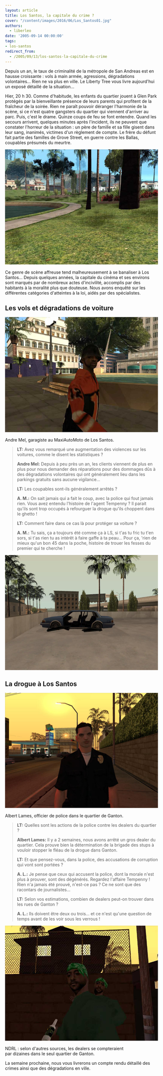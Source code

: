 ```yaml
---
layout: article
title: Los Santos, la capitale du crime ?
cover: "/content/images/2016/06/Los_Santos01.jpg"
authors:
  - liberleo
date: '2005-09-14 00:00:00'
tags:
- los-santos
redirect_from:
  - /2005/09/13/los-santos-la-capitale-du-crime
---
```


Depuis un an, le taux de criminalité de la métropole de San Andreas est en hausse croissante : vols à main armée, agressions, dégradations volontaires… Rien ne va plus en ville. Le Liberty Tree vous livre aujourd'hui un exposé détaillé de la situation…

Hier, 20 h 30. Comme d'habitude, les enfants du quartier jouent à Glen Park protégés par la bienveillante présence de leurs parents qui profitent de la fraîcheur de la soirée. Rien ne paraît pouvoir déranger l'harmonie de la scène, si ce n'est quatre gangsters du quartier qui viennent d'arriver au parc. Puis, c'est le drame. Quinze coups de feu se font entendre. Quand les secours arrivent, quelques minutes après l'incident, ils ne peuvent que constater l'horreur de la situation : un père de famille et sa fille gisent dans leur sang, inanimés, victimes d'un règlement de compte. Le frère du défunt fait partie des familles de Grove Street, en guerre contre les Ballas, coupables présumés du meurtre.

![](/content/images/2005/01/Glen01.jpg)

Ce genre de scène affreuse tend malheureusement à se banaliser à Los Santos… Depuis quelques années, la capitale du cinéma et ses environs sont marqués par de nombreux actes d'incivilité, accomplis par des habitants à la moralité plus que douteuse. Nous avons enquêté sur les différentes catégories d'atteintes à la loi, aidés par des spécialistes.

## Les vols et dégradations de voiture

![](/content/images/2005/01/Passant_02.jpg)

Andre Mel, garagiste au MaxiAutoMoto de Los Santos.

> **LT:** Avez vous remarqué une augmentation des violences sur les voitures, comme le disent les statistiques ?
> 
> **Andre Mel:** Depuis à peu près un an, les clients viennent de plus en plus pour nous demander des réparations pour des dommages dûs à des dégradations volontaires qui ont généralement lieu dans les parkings gratuits sans aucune vigilance…
> 
> **LT:** Les coupables sont-ils généralement arrêtés ?
> 
> **A. M.:** On sait jamais qui a fait le coup, avec la police qui fout jamais rien. Vous avez entendu l'histoire de l'agent Tempenny ? Il parait qu'ils sont trop occupés à refourguer la drogue qu'ils choppent dans le ghetto !
> 
> **LT:** Comment faire dans ce cas là pour protéger sa voiture ?
> 
> **A. M.:** Tu sais, ça a toujours été comme ça à LS, si t'as tu fric tu t'en sors, si t'as rien tu as intérêt à faire gaffe à ta peau… Pour ça, 'rien de mieux qu'un bon 45 dans la poche, histoire de trouer les fesses du premier qui te cherche !

![](/content/images/2005/01/Voiture_01.jpg)

## La drogue à Los Santos

![](/content/images/2005/01/un_%20flic.jpg)

Albert Lames, officier de police dans le quartier de Ganton.

> **LT:** Quelles sont les actions de la police contre les dealers du quartier ?
> 
> **Albert Lames:** Il y a 2 semaines, nous avons arrêté un gros dealer du quartier. Cela prouve bien la détermination de la brigade des stups à vouloir stopper le fléau de la drogue dans Ganton.
> 
> **LT:** Et que pensez-vous, dans la police, des accusations de corruption qui vont sont portées ?
> 
> **A. L.:** Je pense que ceux qui accusent la police, dont la morale n'est plus à prouver, sont des dégénérés. Regardez l'affaire Tempenny ! Rien n'a jamais été prouvé, n'est-ce pas ? Ce ne sont que des racontars de journalistes...
> 
> **LT:** Selon vos estimations, combien de dealers peut-on trouver dans les rues de Ganton ?
> 
> **A. L.:** Ils doivent être deux ou trois... et ce n'est qu'une question de temps avant de les voir sous les verrous !

![](/content/images/2005/01/Gangsta01.jpg)

NDRL : selon d'autres sources, les dealers se compteraient  
par dizaines dans le seul quartier de Ganton.

La semaine prochaine, nous vous livrerons un compte rendu détaillé des crimes ainsi que des dégradations en ville.